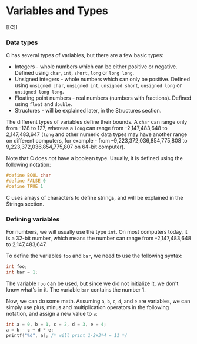 # Variables and Types
[[C]]
### Data types

C has several types of variables, but there are a few basic types:

-   Integers - whole numbers which can be either positive or negative. Defined using `char`, `int`, `short`, `long` or `long long`.
-   Unsigned integers - whole numbers which can only be positive. Defined using `unsigned char`, `unsigned int`, `unsigned short`, `unsigned long` or `unsigned long long`.
-   Floating point numbers - real numbers (numbers with fractions). Defined using `float` and `double`.
-   Structures - will be explained later, in the Structures section.

The different types of variables define their bounds. A `char` can range only from -128 to 127, whereas a `long` can range from -2,147,483,648 to 2,147,483,647 (`long` and other numeric data types may have another range on different computers, for example - from –9,223,372,036,854,775,808 to 9,223,372,036,854,775,807 on 64-bit computer).

Note that C does _not_ have a boolean type. Usually, it is defined using the following notation:

```c
#define BOOL char
#define FALSE 0
#define TRUE 1
```

C uses arrays of characters to define strings, and will be explained in the Strings section.

### Defining variables

For numbers, we will usually use the type `int`. On most computers today, it is a 32-bit number, which means the number can range from -2,147,483,648 to 2,147,483,647.

To define the variables `foo` and `bar`, we need to use the following syntax:

```c
int foo;
int bar = 1;
```

The variable `foo` can be used, but since we did not initialize it, we don't know what's in it. The variable `bar` contains the number 1.

Now, we can do some math. Assuming `a`, `b`, `c`, `d`, and `e` are variables, we can simply use plus, minus and multiplication operators in the following notation, and assign a new value to `a`:

```c
int a = 0, b = 1, c = 2, d = 3, e = 4;
a = b - c + d * e;
printf("%d", a); /* will print 1-2+3*4 = 11 */
```